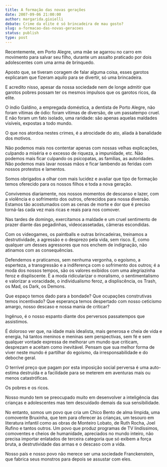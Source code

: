 ```yaml
---
title: A formação das novas gerações
date: 2007-09-06 21:00:00
author: margarida.gioielli
debate: Crime da elite é só brincadeira de mau gosto?
slug: a-formacao-das-novas-geracoes
status: publish 
type: post
---
```


Recentemente, em Porto Alegre, uma mãe se agarrou no carro em movimento para salvar seu filho, durante um assalto praticado por dois adolescentes com uma arma de brinquedo.   

Aposto que, se tiveram coragem de falar alguma coisa, esses garotos explicaram que fizeram aquilo para se divertir, só uma brincadeira.   

E acredito nisso, apesar da nossa sociedade nem de longe admitir que garotos pobres possam ter os mesmos impulsos que os garotos ricos, da elite.   

O índio Galdino, a empregada doméstica, a dentista de Porto Alegre, não foram vítimas de ódio: foram vítimas de diversão, de um passatempo cruel. E não foram um fato isolado, uma raridade: são apenas aquelas maldades visíveis, expostas a todo mundo.   

O que nos atordoa nestes crimes, é a atrocidade do ato, aliada à banalidade dos motivos.  

Não podemos mais nos contentar apenas com nossas velhas explicações, culpando a miséria e o excesso de riqueza, a impunidade, etc. Não podemos mais ficar culpando os psicopatas, as famílias, as autoridades. Não podemos mais lavar nossas mãos e ficar lambendo as feridas com nossos protestos e lamentos.   

Somos obrigados a olhar com mais lucidez e avaliar que tipo de formação temos oferecido para os nossos filhos e toda a nova geração.  

Convivemos diariamente, nos nossos momentos de descanso e lazer, com a violência e o sofrimento dos outros, oferecidos para nossa diversão. Estamos tão acostumados com as cenas de morte e dor que é preciso torná-las cada vez mais ricas e reais para nos comover.  

Nas tardes de domingo, exercitamos a maldade e um cruel sentimento de prazer diante das pegadinhas, videocassetadas, câmeras escondidas.  

 Com os videogames, os paintballs e outras brincadeiras, treinamos a destrutividade, a agressão e o desprezo pela vida, sem risco. E, como qualquer um desses agressores que nos enchem de indignação, não atinamos com as consequências.  

Defendemos e praticamos, sem nenhuma vergonha, o egoísmo, a esperteza, a transgressão e a indiferença com o sofrimento dos outros; é a moda dos nossos tempos, são os valores exibidos com uma alegriazinha feroz e displiscente. È a moda ridicularizar o moralismo, o sentimentalismo e valorizar a voracidade, o individualismo feroz, a displiscência, os Trash, os Mad, os Dark, os Demons.  

Que espaço temos dado para a bondade? Que ocupações construtivas temos incentivado? Que esperança temos despertado com nosso ceticismo amargo, nosso descaso e nossa mania de criticar?   

Ingênuo, é o nosso espanto diante dos perversos passatempos que assistimos.  

É doloroso ver que, na idade mais idealista, mais generosa e cheia de vida e energia, há tantos meninos e meninas sem perspectivas, sem fé e sem qualquer vontade expressa de melhorar um mundo que criticam, desprezam e aceitam como inevitável. Pensam que sua melhor forma de viver neste mundo é partilhar do egoísmo, da irresponsabilidade e do deboche geral.   

O terrível preço que pagam por esta imposição social perversa é uma auto-estima destruída e a facilidade para se meterem em aventuras mais ou menos catastróficas.   

Os pobres e os ricos.   

Nosso mundo tem se preocupado muito em desenvolver a inteligência das crianças e adolescentes mas tem descuidado demais da sua sensibilidade.   

No entanto, somos um povo que cria um Chico Bento de alma límpida, uma comovente Bruxinha, que tem para oferecer às crianças, um tesouro em literatura infantil como as obras de Monteiro Lobato, de Ruth Rocha, Joel Rufino e tantos outros. Um povo que produz programas de TV lindíssimos, comoventes e cheios de humanidade, apreciados no mundo inteiro, não precisa importar enlatados de terceira categoria que só exibem a força bruta, a destrutividade das armas e o descaso com a vida.   

Nosso país e nosso povo não merece ser uma sociedade Franckenstein, que fabrica seus monstros para depois se assustar com eles.   

